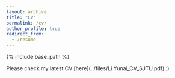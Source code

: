 ```yaml
---
layout: archive
title: "CV"
permalink: /cv/
author_profile: true
redirect_from:
  - /resume
---
```


{% include base_path %}

Please check my latest CV [here](../files/Li Yunai_CV_SJTU.pdf) :)  


